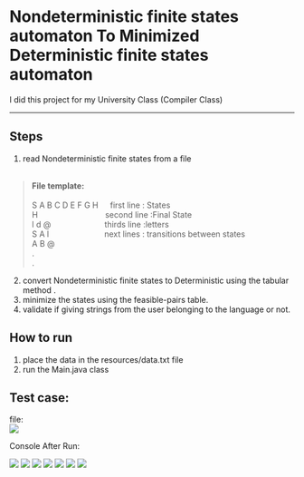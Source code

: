 # Nondeterministic finite states automaton To Minimized Deterministic finite states automaton 
I did this project for my University Class (Compiler Class)
***

## Steps
1. read Nondeterministic finite states from a file <br/><br/>
>    **File template:** 
>     <br/><br/>
>           S A B C D E F G H&ensp;&ensp;&ensp;first line  : States<br/>
>           H&ensp;&ensp;&ensp;&ensp;&ensp;&ensp;&ensp;&ensp;&ensp;&ensp;&ensp;&ensp;&ensp;&ensp;&ensp;&ensp;&ensp;second line :Final State<br/>
>           l d @ &ensp;&ensp;&ensp;&ensp;&ensp;&ensp;&ensp;&ensp;&ensp;&ensp;&ensp;&ensp;&ensp;thirds line :letters<br/>
>           S A l&ensp;&ensp;&ensp;&ensp;&ensp;&ensp;&ensp;&ensp;&ensp;&ensp;&ensp;&ensp;&ensp;&ensp;next lines : transitions between states<br/>
>           A B @<br/>
>          .<br/>
>          .<br/>

2. convert Nondeterministic finite states to  Deterministic  using the tabular method .
3. minimize the states using the feasible-pairs table.
4. validate if giving strings from the user belonging to the language or not.



  

## How to run
1. place the data in the resources/data.txt file
2. run the Main.java class


## Test case:

file: <br/>
<img src="https://github.com/AmjadMoqade98/NdfsaToDfsa/blob/main/src/resources/images/file.png" />


Console After Run: <br/>

<img src="https://github.com/AmjadMoqade98/NdfsaToDfsa/blob/main/src/resources/images/ndfsa.png" />
<img src="https://github.com/AmjadMoqade98/NdfsaToDfsa/blob/main/src/resources/images/lambda.png" />
<img src="https://github.com/AmjadMoqade98/NdfsaToDfsa/blob/main/src/resources/images/nonD.png" />
<img src="https://github.com/AmjadMoqade98/NdfsaToDfsa/blob/main/src/resources/images/Rename.png" />
<img src="https://github.com/AmjadMoqade98/NdfsaToDfsa/blob/main/src/resources/images/nonAc.png" />
<img src="https://github.com/AmjadMoqade98/NdfsaToDfsa/blob/main/src/resources/images/minimize.png" />
<img src="https://github.com/AmjadMoqade98/NdfsaToDfsa/blob/main/src/resources/images/validate.png" />

